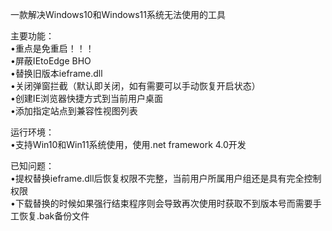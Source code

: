 一款解决Windows10和Windows11系统无法使用的工具  

主要功能：  
•重点是免重启！！！  
•屏蔽IEtoEdge BHO  
•替换旧版本ieframe.dll  
•关闭弹窗拦截（默认即关闭，如有需要可以手动恢复开启状态）  
•创建IE浏览器快捷方式到当前用户桌面  
•添加指定站点到兼容性视图列表  

运行环境：  
•支持Win10和Win11系统使用，使用.net framework 4.0开发  

已知问题：  
•提权替换ieframe.dll后恢复权限不完整，当前用户所属用户组还是具有完全控制权限  
•下载替换的时候如果强行结束程序则会导致再次使用时获取不到版本号而需要手工恢复.bak备份文件  

